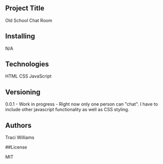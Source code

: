 
## Project Title

Old School Chat Room


## Installing

N/A

## Technologies

HTML CSS JavaScript

## Versioning

0.0.1 - Work in progress - Right now only one person can "chat". I have to include other javascript functionality as well as CSS styling.

## Authors 

Traci Williams

##License

MIT
